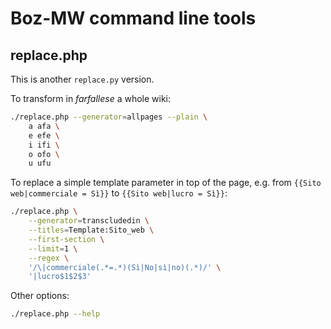 # Boz-MW command line tools

## replace.php

This is another `replace.py` version.

To transform in *farfallese* a whole wiki:

```bash
./replace.php --generator=allpages --plain \
    a afa \
    e efe \
    i ifi \
    o ofo \
    u ufu
```

To replace a simple template parameter in top of the page, e.g. from `{{Sito web|commerciale = Sì}}` to `{{Sito web|lucro = Sì}}`:

```bash
./replace.php \
    --generator=transcludedin \
    --titles=Template:Sito_web \
    --first-section \
    --limit=1 \
    --regex \
    '/\|commerciale(.*=.*)(Sì|No|sì|no)(.*)/' \
    '|lucro$1$2$3'
```

Other options:

```bash
./replace.php --help
```
